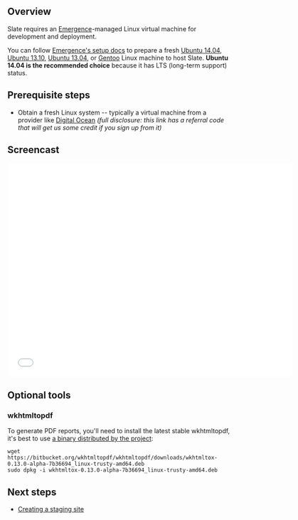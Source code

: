 ## Overview
Slate requires an [Emergence](http://emr.ge)-managed Linux virtual machine for development and deployment.

You can follow [Emergence's setup docs](http://emr.ge/docs/setup) to prepare a fresh [Ubuntu 14.04](http://emr.ge/docs/setup/ubuntu/14.04), [Ubuntu 13.10](http://emr.ge/docs/setup/ubuntu/13.10),
[Ubuntu 13.04](http://emr.ge/docs/setup/ubuntu/13.04), or [Gentoo](http://emr.ge/docs/setup/gentoo) Linux machine to host Slate. **Ubuntu 14.04 is the recommended choice** because it has LTS (long-term support) status.

## Prerequisite steps
- Obtain a fresh Linux system -- typically a virtual machine from a provider like [Digital Ocean](https://www.digitalocean.com/?refcode=889859901aab) *(full
disclosure: this link has a referral code that will get us some credit if you sign up from it)*

## Screencast
<iframe width="640" height="480" src="//www.youtube.com/embed/md7_J_ol5TY?rel=0" frameborder="0" allowfullscreen></iframe>

## Optional tools

### wkhtmltopdf
To generate PDF reports, you'll need to install the latest stable wkhtmltopdf, it's best to use [a binary distributed by the project](http://wkhtmltopdf.org/downloads.html):
```
wget https://bitbucket.org/wkhtmltopdf/wkhtmltopdf/downloads/wkhtmltox-0.13.0-alpha-7b36694_linux-trusty-amd64.deb
sudo dpkg -i wkhtmltox-0.13.0-alpha-7b36694_linux-trusty-amd64.deb
```

## Next steps
- [Creating a staging site](2-slate-staging)
